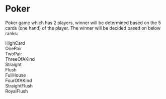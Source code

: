 # Poker
 
Poker game which has 2 players, winner will be determined based on the 5 cards (one hand) of the player. The winner will be decided based on below ranks:

HighCard \
OnePair \
TwoPair \
ThreeOfAKind \
Straight \
Flush \
FullHouse \
FourOfAKind \
StraightFlush \
RoyalFlush
